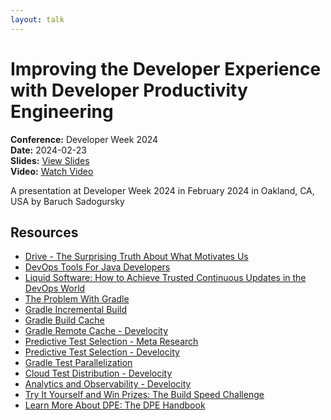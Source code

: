 ```yaml
---
layout: talk
---
```


# Improving the Developer Experience with Developer Productivity Engineering

**Conference:** Developer Week 2024  
**Date:** 2024-02-23  
**Slides:** [View Slides](https://drive.google.com/file/d/1ahSDqYzuPeB0ZZ52RV8oQQKy405RBFtD/view)  
**Video:** [Watch Video](https://www.youtube.com/watch?v=Z5gsL-v1MsM)  

A presentation at Developer Week 2024  in
                    February 2024 in
                    Oakland, CA, USA by 
                    Baruch Sadogursky

## Resources

- [Drive - The Surprising Truth About What Motivates Us](https://www.danpink.com/books/drive/)
- [DevOps Tools For Java Developers](https://amzn.to/3wAXeKr)
- [Liquid Software: How to Achieve Trusted Continuous Updates in the DevOps World](https://amzn.to/4bKCv7b)
- [The Problem With Gradle](https://www.bruceeckel.com/2021/01/02/the-problem-with-gradle/)
- [Gradle Incremental Build](https://docs.gradle.org/current/userguide/incremental_build.html)
- [Gradle Build Cache](https://docs.gradle.org/current/userguide/build_cache.html)
- [Gradle Remote Cache - Develocity](https://gradle.com/gradle-enterprise-solutions/build-cache/)
- [Predictive Test Selection - Meta Research](https://research.facebook.com/publications/predictive-test-selection/)
- [Predictive Test Selection - Develocity](https://gradle.com/gradle-enterprise-solutions/predictive-test-selection/)
- [Gradle Test Parallelization](https://docs.gradle.org/current/userguide/performance.html#execute_tests_in_parallel)
- [Cloud Test Distribution - Develocity](https://gradle.com/gradle-enterprise-solutions/test-distribution/)
- [Analytics and Observability - Develocity](https://gradle.com/gradle-enterprise-solutions/management-reporting-and-insights/)
- [Try It Yourself and Win Prizes: The Build Speed Challenge](https://gradle.com/gradle-and-maven-build-speed-challenge/)
- [Learn More About DPE: The DPE Handbook](https://gradle.com/developer-productivity-engineering/handbook/)

<!-- Source: https://speaking.jbaru.ch/Ka61OD/improving-the-developer-experience-with-developer-productivity-engineering -->
